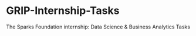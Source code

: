 # GRIP-Internship-Tasks
The Sparks Foundation internship: Data Science &amp; Business Analytics Tasks
